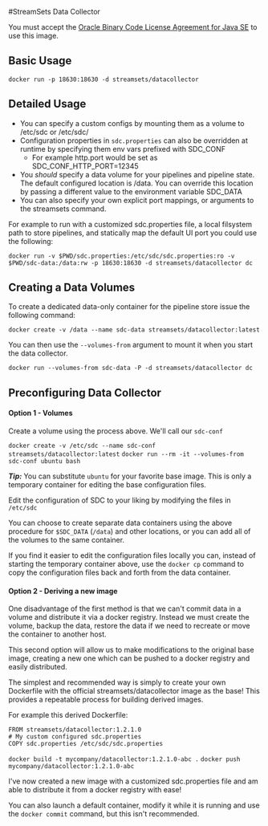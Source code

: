 #StreamSets Data Collector

You must accept the [Oracle Binary Code License Agreement for Java SE](http://www.oracle.com/technetwork/java/javase/terms/license/index.html) to use this image.

Basic Usage
-----------
`docker run -p 18630:18630 -d streamsets/datacollector`

Detailed Usage
--------------
* You can specify a custom configs by mounting them as a volume to /etc/sdc or /etc/sdc/<specific config>
* Configuration properties in `sdc.properties` can also be overridden at runtime by specifying them env vars prefixed with SDC_CONF
  * For example http.port would be set as SDC_CONF_HTTP_PORT=12345
* You *should* specify a data volume for your pipelines and pipeline state. The default configured location is /data. You can override this location by passing a different value to the environment variable SDC_DATA
* You can also specify your own explicit port mappings, or arguments to the streamsets command.

For example to run with a customized sdc.properties file, a local filsystem path to store pipelines, and statically map the default UI port you could use the following:

`docker run -v $PWD/sdc.properties:/etc/sdc/sdc.properties:ro -v $PWD/sdc-data:/data:rw -p 18630:18630 -d streamsets/datacollector dc`

Creating a Data Volumes
-----------------------
To create a dedicated data-only container for the pipeline store issue the following command:

`docker create -v /data --name sdc-data streamsets/datacollector:latest`

You can then use the `--volumes-from` argument to mount it when you start the data collector.

`docker run --volumes-from sdc-data -P -d streamsets/datacollector dc`

Preconfiguring Data Collector
-----------------------------

#### Option 1 - Volumes

Create a volume using the process above. We'll call our `sdc-conf`

`docker create -v /etc/sdc --name sdc-conf streamsets/datacollector:latest`
`docker run --rm -it --volumes-from sdc-conf ubuntu bash`

**_Tip:_** You can substitute `ubuntu` for your favorite base image. This is only
a temporary container for editing the base configuration files.

Edit the configuration of SDC to your liking by modifying the files in `/etc/sdc`

You can choose to create separate data containers using the above procedure for
`$SDC_DATA` (`/data`) and other locations, or you can add all of the volumes to the
same container.

If you find it easier to edit the configuration files locally you can, instead
of starting the temporary container above, use the `docker cp` command to
copy the configuration files back and forth from the data container.

#### Option 2 - Deriving a new image

One disadvantage of the first method is that we can't commit data in a volume
and distribute it via a docker registry. Instead we must create the volume,
backup the data, restore the data if we need to recreate or move the container
to another host.

This second option will allow us to make modifications to the original base
image, creating a new one which can be pushed to a docker registry and easily
distributed.

The simplest and recommended way is simply to create your own Dockerfile with
the official streamsets/datacollector image as the base! This provides a
repeatable process for building derived images.

For example this derived Dockerfile:

```
FROM streamsets/datacollector:1.2.1.0
# My custom configured sdc.properties
COPY sdc.properties /etc/sdc/sdc.properties
```

`docker build -t mycompany/datacollector:1.2.1.0-abc .`
`docker push mycompany/datacollector:1.2.1.0-abc`

I've now created a new image with a customized sdc.properties file and
am able to distribute it from a docker registry with ease!

You can also launch a default container, modify it while it is running and
use the `docker commit` command, but this isn't recommended.
